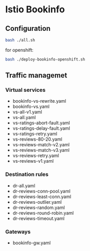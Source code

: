 # Istio Bookinfo

## Configuration

```bash
bash ./all.sh
```

for openshift:

```bash
bash ./deploy-bookinfo-openshift.sh
```

## Traffic managemet

### Virtual services

- bookinfo-vs-rewrite.yaml
- bookinfo-vs.yaml
- vs-all-v1.yaml
- vs-all.yaml
- vs-ratings-abort-fault.yaml
- vs-ratings-delay-fault.yaml
- vs-ratings-retry.yaml
- vs-reviews-80-20.yaml
- vs-reviews-match-v2.yaml
- vs-reviews-match-v3.yaml
- vs-reviews-retry.yaml
- vs-reviews-v1.yaml

### Destination rules

- dr-all.yaml
- dr-reviews-conn-pool.yaml
- dr-reviews-least-conn.yaml
- dr-reviews-outlier.yaml
- dr-reviews-random.yaml
- dr-reviews-round-robin.yaml
- dr-reviews-timeout.yaml

### Gateways

- bookinfo-gw.yaml
